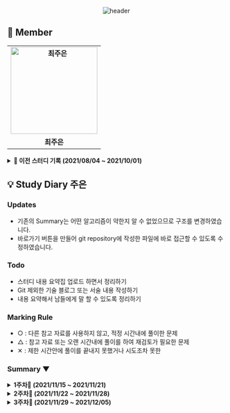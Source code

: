<div align=center>
  
![header](https://capsule-render.vercel.app/api?type=waving&color=gradient&customColorList=20&height=320&section=header&text=Algo_Java&fontSize=90&fontAlignY=35&desc=☕%20자바를%20통한%20알고리즘%20스터디!&descAlignY=60)
  
  </div>
 
 
 ## 👋 **Member**

<table align="center" style="font-weight : bold">
        <td align="center">
            <a href="https://github.com/Jueundev">                 
                <img alt="최주은" src="https://avatars.githubusercontent.com/Jueundev" width="200" />            
            </a>
        </td>
    </tr>
    <tr>
        <td align="center">최주은</td>
    </tr>
</table>

<details markdown="1">
<summary><strong> 🍭 이전 스터디 기록 (2021/08/04 ~ 2021/10/01)</strong></summary> 

# ⚙ JAVA Algorithm Study (08/04~)
자바를 활용한 알고리즘 스터디 Repo   
  
## ✔ **STUDY**  
- 매일 조금이라도 JAVA 사용하기  
- 가급적 매일 알고리즘 커밋하기 (21.08.10 ~, 평일/주말 재량껏 알아서!)  
- 함수형 프로그래밍 지향하기  
- (권장 사항) 각자 본인 디렉토리에 매일 공부한 내용 정리하여 README.md 작성
- 정리글은 권장사항 꼭 할 필요 X
  
  
## ✔ **RULE**  
 - 매주 수요일 저녁 19시 00분 디스코드 미팅  
 - 매주 과제 문제들 풀어보고 발표하기 (3인)
 - 리뷰어는 팀원을 위한 리뷰를 준비하고 각 문제에 대해서 설명한다
 - 각자 질문 사항은 리뷰가 끝난 후, 실시한다

## 👍 ** 문제집 **  
|주차|기간|내용|리뷰어|
|:---:|:---:|:---|:---:|
|1|21-08-04~21-08-11|[1. Programmers_Greedy](https://programmers.co.kr/learn/courses/30/lessons/42862)<br>[2. BOJ_Stack](https://www.acmicpc.net/problem/2504)<br>[3. BOJ_Queue](https://www.acmicpc.net/problem/1966) | - |
|2|21-08-11~21-08-18|[1. BOJ_BFS](https://www.acmicpc.net/problem/1697)<br>[2. BOJ_Stack](https://www.acmicpc.net/problem/1874)<br>[3. Programmers_카카오](https://programmers.co.kr/learn/courses/30/lessons/67256)|1. 김형우 <br> 2. 최두나 <br> 3. 최주은| 
|3|21-08-18~21-08-24|[1. BOJ_사다리조작](https://www.acmicpc.net/problem/15684)<br>[2. BOJ_연구소](https://www.acmicpc.net/problem/14502)<br>[3. SWexpert_외로운문자](https://swexpertacademy.com/main/code/problem/problemDetail.do?contestProbId=AXVJuEvqLAADFASe&)|1. 최지우<br>2. 이보연<br>3. 김수호|
|4|21-08-24~21-08-31|자율공부/IM_시험준비|-|
|5|21-08-31~21-09-08|[1. BOJ_최소스패닝트리](https://www.acmicpc.net/problem/1197)<br>[2. BOJ_가장큰정사각형](https://www.acmicpc.net/problem/1915)<br>[3. BOJ_이분그래프](https://www.acmicpc.net/problem/1707)|1. 최주은<br>2. 김형우<br>3. 최두나|
|6|21-09-08~21-09-14|[1. BOJ_민준이와마산그리고건우](https://www.acmicpc.net/problem/18223)<br>[2. BOJ_트리](https://www.acmicpc.net/problem/1068)<br>[3. BOJ_벽부수고이동하기](https://www.acmicpc.net/problem/2206)|1. 이수호<br>2. 이보연<br>3. 최지우|
|7|21-09-15~21-09-21|[1. BOJ_쿼드트리](https://www.acmicpc.net/problem/1992)<br>[2. BOJ_숫자판점프](https://www.acmicpc.net/problem/2210)<br>[3. BOJ_별찍기11](https://www.acmicpc.net/problem/2448)|1. 최주은<br>2. 최두나<br>3. 김형우|
|8|21-09-29~21-09-28|[1. BOJ_구호물자](https://www.acmicpc.net/problem/11581)<br>[2. BOJ_탈출](https://www.acmicpc.net/problem/3055)<br>[3. Programmers_2019카카오개발자겨울인턴십 크레인인형뽑기게임](https://programmers.co.kr/learn/courses/30/lessons/64061)|1. 최지우<br>2. 이수호<br>3. 이보연|
|9|21-09-29~21-09-28|[1. BOJ_불](https://www.acmicpc.net/problem/4179)<br>[2. Programmers_찾아라프로그래밍마에스터_게임맵최단거리](https://programmers.co.kr/learn/courses/30/lessons/1844)<br>[3. Programmers_2021KAKAOBLINDRECRUITMENT_합승택시요금](https://programmers.co.kr/learn/courses/30/lessons/72413)|1. 최두나<br>2. 최주은<br>3. 김형우|
</details>
 
 ## 💡 Study Diary 주은  

### Updates
- 기존의 Summary는 어떤 알고리즘이 약한지 알 수 없었으므로 구조를 변경하였습니다.
- 바로가기 버튼을 만들어 git repository에 작성한 파일에 바로 접근할 수 있도록 수정하였습니다.

### Todo
- 스터디 내용 요약집 업로드 하면서 정리하기
- Git 제외한 기술 블로그 또는 서술 내용 작성하기
- 내용 요약해서 남들에게 말 할 수 있도록 정리하기

### Marking Rule
- ○ : 다른 참고 자료를 사용하지 않고, 적정 시간내에 풀이한 문제
- △ : 참고 자료 또는 오랜 시간내에 풀이를 하여 재검토가 필요한 문제 
- ✕ : 제한 시간안에 풀이를 끝내지 못했거나 시도조차 못한 


### Summary ▼
<details markdown="1">
<summary><strong> 1주차🍂 (2021/11/15 ~ 2021/11/21)</strong></summary> 
<br>
<br>

| 레벨 |     문제     |                             내용                             | 수행 | 바로가기 | 풀이날짜 |
| :----: | :----------: | :----------------------------------------------------------: | :----: | :----: | :---: |
|골드5|[[BOJ_14395_4연산](https://www.acmicpc.net/problem/14395)]|그래프 이론, 그래프 탐색, 너비 우선 탐색| △ |[클릭](./BOJ/14395_4연산.java)| 2021-11-11 |
|골드5|[[BOJ_1753_최단경로](https://www.acmicpc.net/problem/1753)]|그래프 이론, 다익스트라| ✕ |[클릭](./BOJ/1753_최단경로.java)||
|골드5|[[BOJ_9663_N-Queen](https://www.acmicpc.net/problem/9663)]|브루트포스 알고리즘| ✕ |[클릭](./BOJ/9663_N-Queen.java)||

<br>
</details>

<details markdown="1">
<summary><strong> 2주차🍂 (2021/11/22 ~ 2021/11/28)</strong></summary> 
<br>
<br>

| 레벨 |     문제     |                             내용                             | 수행 | 바로가기 | 풀이날짜 |
| :----: | :----------: | :----------------------------------------------------------: | :----: | :----: | :---: |
|모의 SW 역량테스트|[[swexpert_2112_보호필름](https://swexpertacademy.com/main/code/problem/problemDetail.do?contestProbId=AV5V1SYKAaUDFAWu&categoryId=AV5V1SYKAaUDFAWu&categoryType=CODE&problemTitle=&orderBy=RECOMMEND_COUNT&selectCodeLang=ALL&select-1=&pageSize=10&pageIndex=1#;return%20false;)]|완전탐색, DP, 시뮬레이션| ○ |[클릭](./SWexpert/2112_보호필름.java)| 2021-12-02 |

<br>
</details> 

<details markdown="1">
<summary><strong> 3주차🍂 (2021/11/29 ~ 2021/12/05)</strong></summary> 
<br>
<br>

| 레벨 |     문제     |                             내용                             | 수행 | 바로가기 | 풀이날짜 |
| :----: | :----------: | :----------------------------------------------------------: | :----: | :----: | :---: |
|D1|[[swexpert_2072_홀수만더하기](https://swexpertacademy.com/main/code/problem/problemDetail.do?contestProbId=AV5QSEhaA5sDFAUq&categoryId=AV5QSEhaA5sDFAUq&categoryType=CODE&problemTitle=%ED%99%80%EC%88%98%EB%A7%8C&orderBy=FIRST_REG_DATETIME&selectCodeLang=ALL&select-1=&pageSize=10&pageIndex=1)]|배열, 입출력, 단순탐색| ○ |[클릭](./SWexpert/2072_홀수만더하기.java)| 2021-11-29 |
|D3|[[swexpert_1206_View](https://swexpertacademy.com/main/code/problem/problemDetail.do?contestProbId=AV134DPqAA8CFAYh&categoryId=AV134DPqAA8CFAYh&categoryType=CODE&problemTitle=&orderBy=RECOMMEND_COUNT&selectCodeLang=JAVA&select-1=&pageSize=10&pageIndex=1)]|시뮬레이션| ○  |[클릭](./SWexpert/1206_View.java)| 2021-12-01 |
|모의 SW 역량테스트|[[swexpert_1949_등산로조성](https://swexpertacademy.com/main/code/problem/problemDetail.do?contestProbId=AV5PoOKKAPIDFAUq&categoryId=AV5PoOKKAPIDFAUq&categoryType=CODE&problemTitle=&orderBy=RECOMMEND_COUNT&selectCodeLang=JAVA&select-1=&pageSize=10&pageIndex=1)]|시뮬레이션, DP| ✕ |[클릭](./SWexpert/1949_등산로조성.java)| 2021-12-01 |

<br>
</details> 

<!--  임시저장
<details markdown="1">
<summary><strong> 2주차🍂 (2021/11/18 ~ 2021/11/24)</strong></summary> 
<br>
<br>

| 레벨 |     문제     |                             내용                             | 수행 | 바로가기 | 풀이날짜 |
| :----: | :----------: | :----------------------------------------------------------: | :----: | :----: | :---: |
|골드5|[[BOJ_14395_4연산](https://www.acmicpc.net/problem/14395)]|그래프 이론, 그래프 탐색, 너비 우선 탐색| ○△✕ |[클릭](./BOJ/14395_4연산.java)| 2021-11-11 |
|골드5|[[BOJ_1753_최단경로](https://www.acmicpc.net/problem/1753)]|그래프 이론, 다익스트라| ✕ |[클릭](./BOJ/1753_최단경로.java)||
|골드5|[[BOJ_9663_N-Queen](https://www.acmicpc.net/problem/9663)]|브루트포스 알고리즘| ✕ |[클릭](./BOJ/9663_N-Queen.java)||

<br>
</details> 
-->
